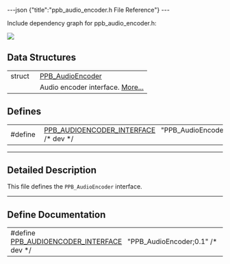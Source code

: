 ---json {"title":"ppb\_audio\_encoder.h File Reference"} ---

Include dependency graph for ppb\_audio\_encoder.h:

![](/docs/native-client/pepper_dev/c/ppb__audio__encoder_8h__incl.png)

Data Structures
---------------

<table><tbody><tr class="odd"><td style="text-align: right;">struct  </td><td><a href="/docs/native-client/pepper_dev/c/struct_p_p_b___audio_encoder__0__1/" class="el">PPB_AudioEncoder</a></td></tr><tr class="even"><td style="text-align: right;"> </td><td>Audio encoder interface. <a href="/docs/native-client/pepper_dev/c/struct_p_p_b___audio_encoder__0__1#details">More...</a><br />
</td></tr></tbody></table>

Defines
-------

<table><tbody><tr class="odd"><td style="text-align: right;">#define </td><td><a href="/docs/native-client/pepper_dev/c/ppb__audio__encoder_8h#a4c4871532f8ac42a5a98f9f0aaac27a6" class="el">PPB_AUDIOENCODER_INTERFACE</a>   "PPB_AudioEncoder;0.1" /* dev */</td></tr></tbody></table>

------------------------------------------------------------------------

<span id="details" class="anchor" style="margin: 0;"></span>

Detailed Description
--------------------

This file defines the `PPB_AudioEncoder` interface.

------------------------------------------------------------------------

Define Documentation
--------------------

<span id="a4c4871532f8ac42a5a98f9f0aaac27a6" class="anchor" style="margin: 0;"></span>

<table><tbody><tr class="odd"><td>#define <a href="/docs/native-client/pepper_dev/c/ppb__audio__encoder_8h#a4c4871532f8ac42a5a98f9f0aaac27a6" class="el">PPB_AUDIOENCODER_INTERFACE</a>   "PPB_AudioEncoder;0.1" /* dev */</td></tr></tbody></table>
